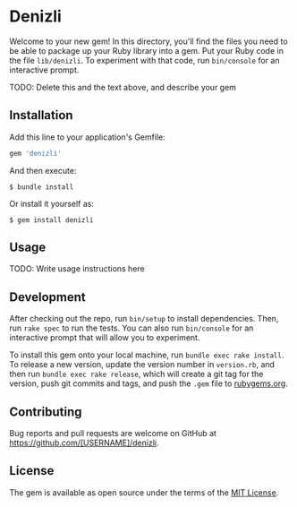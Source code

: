 # Denizli

Welcome to your new gem! In this directory, you'll find the files you need to be able to package up your Ruby library into a gem. Put your Ruby code in the file `lib/denizli`. To experiment with that code, run `bin/console` for an interactive prompt.

TODO: Delete this and the text above, and describe your gem

## Installation

Add this line to your application's Gemfile:

```ruby
gem 'denizli'
```

And then execute:

    $ bundle install

Or install it yourself as:

    $ gem install denizli

## Usage

TODO: Write usage instructions here

## Development

After checking out the repo, run `bin/setup` to install dependencies. Then, run `rake spec` to run the tests. You can also run `bin/console` for an interactive prompt that will allow you to experiment.

To install this gem onto your local machine, run `bundle exec rake install`. To release a new version, update the version number in `version.rb`, and then run `bundle exec rake release`, which will create a git tag for the version, push git commits and tags, and push the `.gem` file to [rubygems.org](https://rubygems.org).

## Contributing

Bug reports and pull requests are welcome on GitHub at https://github.com/[USERNAME]/denizli.


## License

The gem is available as open source under the terms of the [MIT License](https://opensource.org/licenses/MIT).
